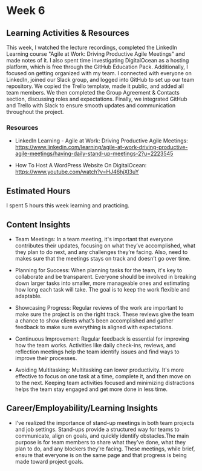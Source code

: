 # Week 6
## Learning Activities & Resources
This week, I watched the lecture recordings, completed the LinkedIn Learning course "Agile at Work: Driving Productive Agile Meetings" and made notes of it. 
I also spent time investigating DigitalOcean as a hosting platform, which is free through the GitHub Education Pack. 
Additionally, I focused on getting organized with my team. I connected with everyone on LinkedIn, joined our Slack group, and logged into GitHub to set up our team repository. We copied the Trello template, made it public, and added all team members. We then completed the Group Agreement & Contacts section, discussing roles and expectations. Finally, we integrated GitHub and Trello with Slack to ensure smooth updates and communication throughout the project.

### Resources
- LinkedIn Learning - Agile at Work: Driving Productive Agile Meetings: https://www.linkedin.com/learning/agile-at-work-driving-productive-agile-meetings/having-daily-stand-up-meetings-2?u=2223545

- How To Host A WordPress Website On DigitalOcean: https://www.youtube.com/watch?v=HJ46hjXl3uY

## Estimated Hours
I spent 5 hours this week learning and practicing.

## Content Insights
- Team Meetings: In a team meeting, it's important that everyone contributes their updates, focusing on what they’ve accomplished, what they plan to do next, and any challenges they’re facing. Also, need to makes sure that the meetings stays on track and doesn’t go over time.

- Planning for Success: When planning tasks for the team, it's key to collaborate and be transparent. Everyone should be involved in breaking down larger tasks into smaller, more manageable ones and estimating how long each task will take. The goal is to keep the work flexible and adaptable.

- Showcasing Progress: Regular reviews of the work are important to make sure the project is on the right track. These reviews give the team a chance to show clients what’s been accomplished and gather feedback to make sure everything is aligned with expectations.

- Continuous Improvement: Regular feedback is essential for improving how the team works. Activities like daily check-ins, reviews, and reflection meetings help the team identify issues and find ways to improve their processes.

- Avoiding Multitasking: Multitasking can lower productivity. It's more effective to focus on one task at a time, complete it, and then move on to the next. Keeping team activities focused and minimizing distractions helps the team stay engaged and get more done in less time.


## Career/Employability/Learning Insights
* I’ve realized the importance of stand-up meetings in both team projects and job settings. Stand-ups provide a structured way for teams to communicate, align on goals, and quickly identify obstacles.The main purpose is for team members to share what they’ve done, what they plan to do, and any blockers they’re facing. These meetings, while brief, ensure that everyone is on the same page and that progress is being made toward project goals.